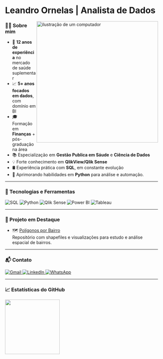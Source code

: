 # Leandro Ornelas | Analista de Dados

<img src="https://raw.githubusercontent.com/MicaelliMedeiros/micaellimedeiros/master/image/computer-illustration.png" alt="ilustração de um computador" min-width="400px" max-width="400px" width="400px" align="right">

### 👨‍💼 Sobre mim

- 🎯 **12 anos de experiência** no mercado de saúde suplementar
- 📈 **5+ anos focados em dados**, com domínio em BI
- 🎓 Formação em **Finanças** + pós-graduação na área
- 📚 Especialização em **Gestão Publica em Sáude**  e **Ciência de Dados**
- 💡 Forte conhecimento em **QlikView/Qlik Sense**
- 🛢️ Experiência prática com **SQL**, em constante evolução  
- 🐍 Aprimorando habilidades em **Python** para análise e automação.

---

### 🧰 Tecnologias e Ferramentas

![SQL](https://img.shields.io/badge/SQL-4479A1?style=for-the-badge&logo=postgresql&logoColor=white)  ![Python](https://img.shields.io/badge/Python-3776AB?style=for-the-badge&logo=python&logoColor=white)  ![Qlik Sense](https://img.shields.io/badge/Qlik%20Sense-009845?style=for-the-badge&logo=qlik&logoColor=white)  ![Power BI](https://img.shields.io/badge/Power%20BI-F2C811?style=for-the-badge&logo=powerbi&logoColor=black) ![Tableau](https://img.shields.io/badge/Tableau-E97627?style=for-the-badge&logo=tableau&logoColor=white)

---

### 📌 Projeto em Destaque

- 🗺️ [Polígonos por Bairro](https://github.com/LeandroOrnelas/poligonos-bairros)  
  Repositório com shapefiles e visualizações para estudo e análise espacial de bairros.

---

### 📬 Contato

<p align="left">
  <a href="mailto:leandro.nanndo@gmail.com" title="Gmail">
    <img src="https://img.shields.io/badge/-Gmail-FF0000?style=flat-square&labelColor=FF0000&logo=gmail&logoColor=white" alt="Gmail"/>
  </a>
  <a href="https://www.linkedin.com/in/leandroornelas/" title="LinkedIn">
    <img src="https://img.shields.io/badge/-Linkedin-0e76a8?style=flat-square&logo=Linkedin&logoColor=white" alt="LinkedIn"/>
  </a>
  <a href="https://api.whatsapp.com/send?phone=5534991949009" title="WhatsApp">
    <img src="https://img.shields.io/badge/-WhatsApp-25d366?style=flat-square&labelColor=25d366&logo=whatsapp&logoColor=white" alt="WhatsApp"/>
  </a>
</p>

---

### 📈 Estatísticas do GitHub

<p align="left">
  <img height="180em" src="https://github-readme-stats.vercel.app/api?username=LeandroOrnelas&show_icons=true&hide_border=true&count_private=true&theme=default" />
</p>


